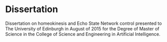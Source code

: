 # Dissertation
Dissertation on homeokinesis and Echo State Network control presented to The University of Edinburgh in August of 2015 for the Degree of Master of Science in the College of Science and Engineering in Artificial Intelligence.
